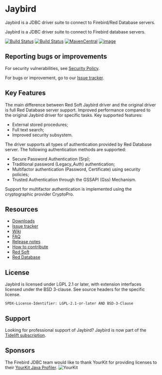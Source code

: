# Jaybird
Jaybird is a JDBC driver suite to connect to Firebird/Red Database servers.

Jaybird is a JDBC driver suite to connect to Firebird database servers.

[![Build Status](https://github.com/FirebirdSQL/jaybird/actions/workflows/build-only.yml/badge.svg?branch=master)](https://github.com/FirebirdSQL/jaybird/actions?query=branch%3Amaster+workflow%3Abuild-only)
[![Build Status](https://github.com/FirebirdSQL/jaybird/actions/workflows/run-tests.yml/badge.svg?branch=master)](https://github.com/FirebirdSQL/jaybird/actions?query=branch%3Amaster+workflow%3Arun-tests)
[![MavenCentral](https://maven-badges.herokuapp.com/maven-central/org.firebirdsql.jdbc/jaybird/badge.svg)](https://maven-badges.herokuapp.com/maven-central/org.firebirdsql.jdbc/jaybird/)
[![image](https://img.shields.io/badge/red--soft--nexus-releases-brightgreen)](http://nexus.red-soft.ru/repository/jaybird/ru/red-soft/jdbc/jaybird-parent/maven-metadata.xml)

## Reporting bugs or improvements

For security vulnerabilities, see [Security Policy](https://github.com/FirebirdSQL/jaybird/security/policy).

For bugs or improvement, go to our [Issue tracker](https://github.com/FirebirdSQL/jaybird/issues/).

## Key Features

The main difference between Red Soft Jaybird driver and the original driver is full Red Database server support. Improved performance compared to the original Jaybird driver for specific tasks. Key supported features:
- External stored procedures;
- Full text search;
- Improved security subsystem.

The driver supports all types of authentication provided by Red Database server. The following authentication methods are supported:
- Secure Password Authentication (Srp);
- Traditional password (Legacy_Auth) authentication;
- Multifactor authentication (Password, Certificate) using security policies;
- Trusted Authentication through the GSSAPI (Gss) Mechanism.

Support for multifactor authentication is implemented using the cryptographic provider CryptoPro.

## Resources

- [Downloads](https://www.firebirdsql.org/en/jdbc-driver/)
- [Issue tracker](https://github.com/FirebirdSQL/jaybird/issues/)
- [Wiki](https://github.com/FirebirdSQL/jaybird/wiki)
- [FAQ](src/docs/faq.md)
- [Release notes](src/docs/release_notes.md)
- [How to contribute](CONTRIBUTING.md)
- [Red Soft](https://www.red-soft.ru)
- [Red Database](https://reddatabase.ru)

## License

Jaybird is licensed under LGPL 2.1 or later, with extension interfaces licensed
under the BSD 3-clause. See source headers for the specific license.

`SPDX-License-Identifier: LGPL-2.1-or-later AND BSD-3-Clause`

## Support

Looking for professional support of Jaybird? Jaybird is now part of the [Tidelift subscription](https://tidelift.com/subscription/pkg/maven-org-firebirdsql-jdbc-jaybird?utm_source=maven-org-firebirdsql-jdbc-jaybird&utm_medium=referral&utm_campaign=readme).

## Sponsors

The Firebird JDBC team would like to thank YourKit for providing licenses to their [YourKit Java Profiler](https://www.yourkit.com/java/profiler/). 
![YourKit](https://www.yourkit.com/images/yklogo.png)
